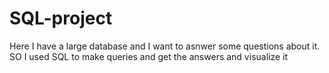 # SQL-project
Here I have a large database and I want to asnwer some questions about it. SO I used SQL to make queries and get the answers and visualize it
